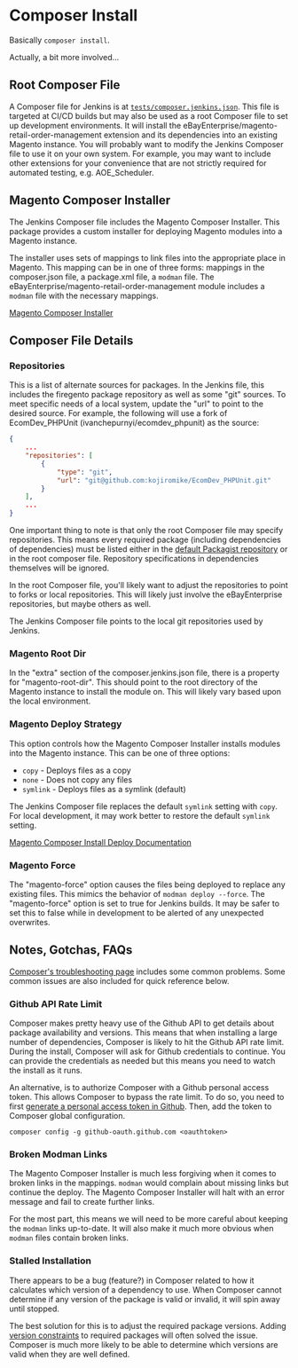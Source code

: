 # Composer Install

Basically `composer install`.

Actually, a bit more involved...

## Root Composer File

A Composer file for Jenkins is at [`tests/composer.jenkins.json`](/tests/composer.jenkins.json). This file is targeted at CI/CD builds but may also be used as a root Composer file to set up development environments. It will install the eBayEnterprise/magento-retail-order-management extension and its dependencies into an existing Magento instance. You will probably want to modify the Jenkins Composer file to use it on your own system. For example, you may want to include other extensions for your convenience that are not strictly required for automated testing, e.g. AOE_Scheduler.

## Magento Composer Installer

The Jenkins Composer file includes the Magento Composer Installer. This package provides a custom installer for deploying Magento modules into a Magento instance.

The installer uses sets of mappings to link files into the appropriate place in Magento. This mapping can be in one of three forms: mappings in the composer.json file, a package.xml file, a `modman` file. The eBayEnterprise/magento-retail-order-management module includes a `modman` file with the necessary mappings.

[Magento Composer Installer](https://github.com/magento-hackathon/magento-composer-installer)

## Composer File Details

### Repositories

This is a list of alternate sources for packages. In the Jenkins file, this includes the firegento package repository as well as some "git" sources. To meet specific needs of a local system, update the "url" to point to the desired source. For example, the following will use a fork of EcomDev_PHPUnit (ivanchepurnyi/ecomdev_phpunit) as the source:

```json
{
	...
	"repositories": [
		{
			"type": "git",
			"url": "git@github.com:kojiromike/EcomDev_PHPUnit.git"
		}
	],
	...
}
```

One important thing to note is that only the root Composer file may specify repositories. This means every required package (including dependencies of dependencies) must be listed either in the [default Packagist repository](https://getcomposer.org/doc/05-repositories.md#repository) or in the root composer file. Repository specifications in dependencies themselves will be ignored.

In the root Composer file, you'll likely want to adjust the repositories to point to forks or local repositories. This will likely just involve the eBayEnterprise repositories, but maybe others as well.

The Jenkins Composer file points to the local git repositories used by Jenkins.

### Magento Root Dir

In the "extra" section of the composer.jenkins.json file, there is a property for "magento-root-dir". This should point to the root directory of the Magento instance to install the module on. This will likely vary based upon the local environment.

### Magento Deploy Strategy

This option controls how the Magento Composer Installer installs modules into the Magento instance. This can be one of three options:

- `copy` - Deploys files as a copy
- `none` - Does not copy any files
- `symlink` - Deploys files as a symlink (default)

The Jenkins Composer file replaces the default `symlink` setting with `copy`. For local development, it may work better to restore the default `symlink` setting.

[Magento Composer Install Deploy Documentation](https://github.com/magento-hackathon/magento-composer-installer/blob/master/doc/Deploy.md)

### Magento Force

The "magento-force" option causes the files being deployed to replace any existing files. This mimics the behavior of `modman deploy --force`. The "magento-force" option is set to true for Jenkins builds. It may be safer to set this to false while in development to be alerted of any unexpected overwrites.

## Notes, Gotchas, FAQs

[Composer's troubleshooting page](https://getcomposer.org/doc/articles/troubleshooting.md) includes some common problems. Some common issues are also included for quick reference below.

### Github API Rate Limit

Composer makes pretty heavy use of the Github API to get details about package availability and versions. This means that when installing a large number of dependencies, Composer is likely to hit the Github API rate limit. During the install, Composer will ask for Github credentials to continue. You can provide the credentials as needed but this means you need to watch the install as it runs.

An alternative, is to authorize Composer with a Github personal access token. This allows Composer to bypass the rate limit. To do so, you need to first [generate a personal access token in Github](https://github.com/settings/applications). Then, add the token to Composer global configuration.

```
composer config -g github-oauth.github.com <oauthtoken>
```

### Broken Modman Links

The Magento Composer Installer is much less forgiving when it comes to broken links in the mappings. `modman` would complain about missing links but continue the deploy. The Magento Composer Installer will halt with an error message and fail to create further links.

For the most part, this means we will need to be more careful about keeping the `modman` links up-to-date. It will also make it much more obvious when `modman` files contain broken links.

### Stalled Installation

There appears to be a bug (feature?) in Composer related to how it calculates which version of a dependency to use. When Composer cannot determine if any version of the package is valid or invalid, it will spin away until stopped.

The best solution for this is to adjust the required package versions. Adding [version constraints](https://getcomposer.org/doc/01-basic-usage.md#package-versions) to required packages will often solved the issue. Composer is much more likely to be able to determine which versions are valid when they are well defined.
